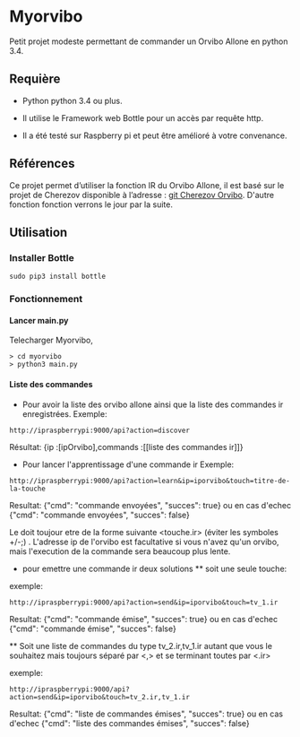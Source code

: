 # Myorvibo
Petit projet modeste permettant de commander un Orvibo Allone en python 3.4.

## Requière

* Python python 3.4 ou plus.

* Il utilise le Framework web Bottle pour un accès par requête http.

* Il a été testé sur Raspberry pi et peut être amélioré à votre convenance. 

## Références
Ce projet permet d’utiliser la fonction IR du Orvibo Allone, il est basé sur le projet de Cherezov disponible à l’adresse : [git  Cherezov Orvibo](https://github.com/cherezov/orvibo).
D'autre fonction fonction verrons le jour par la suite.

## Utilisation

### Installer Bottle
``` shell
sudo pip3 install bottle
```
### Fonctionnement

#### Lancer main.py
Telecharger Myorvibo,
``` shell
> cd myorvibo
> python3 main.py
```
#### Liste des commandes

* Pour avoir la liste des orvibo allone ainsi que la liste des commandes ir enregistrées.
Exemple:
```http
http://ipraspberrypi:9000/api?action=discover
```
Résultat: {ip :[ipOrvibo],commands :[[liste des commandes ir]]}

* Pour lancer l'apprentissage d'une commande ir
Exemple:

```http
http://ipraspberrypi:9000/api?action=learn&ip=iporvibo&touch=titre-de-la-touche
```
Resultat: {"cmd": "commande envoyées", "succes": true} ou en cas d'echec {"cmd": "commande envoyées", "succes": false}

Le <titre-de-la-touche> doit toujour etre de la forme suivante <touche.ir> (éviter les symboles +/-;) . L'adresse ip de l'orvibo est facultative si vous n'avez qu'un orvibo, mais l'execution de la commande sera beaucoup plus lente.

* pour emettre une commande ir deux solutions
** soit une seule touche:

exemple:
```http
http://ipraspberrypi:9000/api?action=send&ip=iporvibo&touch=tv_1.ir
```
Resultat: {"cmd": "commande émise", "succes": true} ou en cas d'echec {"cmd": "commande émise", "succes": false}

** Soit une liste de commandes du type tv_2.ir,tv_1.ir autant que vous le souhaitez mais toujours séparé par <,> et se terminant toutes par <.ir>

exemple:
```http
http://ipraspberrypi:9000/api?action=send&ip=iporvibo&touch=tv_2.ir,tv_1.ir
```
Resultat: {"cmd": "liste de commandes émises", "succes": true} ou en cas d'echec {"cmd": "liste des commandes émises", "succes": false}

